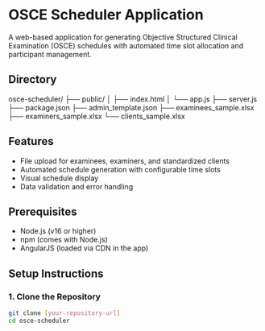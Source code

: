 # OSCE Scheduler Application

A web-based application for generating Objective Structured Clinical Examination (OSCE) schedules with automated time slot allocation and participant management.

## Directory
osce-scheduler/
├── public/
│   ├── index.html
│   └── app.js
├── server.js
├── package.json
├── admin_template.json
├── examinees_sample.xlsx
├── examiners_sample.xlsx
└── clients_sample.xlsx

## Features

- File upload for examinees, examiners, and standardized clients
- Automated schedule generation with configurable time slots
- Visual schedule display
- Data validation and error handling

## Prerequisites

- Node.js (v16 or higher)
- npm (comes with Node.js)
- AngularJS (loaded via CDN in the app)

## Setup Instructions

### 1. Clone the Repository
```bash
git clone [your-repository-url]
cd osce-scheduler

